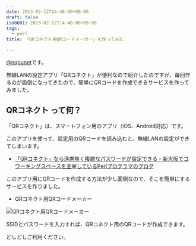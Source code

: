 ```yaml
---
date: 2013-02-12T14:48:00+09:00
draft: false
iso8601: 2013-02-12T14:48:00+09:00
tags:
  - perl
title: 「QRコネクト用QRコードメーカー」を作ってみた

---
```


[@nqounet](https://twitter.com/nqounet)です。

無線LANの設定アプリ「QRコネクト」が便利なので紹介したのですが、毎回作るのが面倒になってきたので、簡単にQRコードを作成できるサービスを作ってみました。

## QRコネクト って何？

「QRコネクト」は、スマートフォン用のアプリ（iOS、Android対応）です。

このアプリを使って、設定用のQRコードを読み込むと、無線LANの設定ができてしまいます。

- [「QRコネクト」なら遠慮無く複雑なパスワードが設定できる - 新大阪でコワーキングスペースを主宰しているPerlプログラマのブログ](/2013/02/12/122400)

このアプリ用にQRコードを作成する方法が少し面倒なので、そこを簡単にするサービスを作りました。

- QRコネクト用QRコードメーカー

![QRコネクト用QRコードメーカー](http://2.bp.blogspot.com/-uI1xmet-UTY/URnYUZaJeCI/AAAAAAAAAYE/VcGoy7bFN6U/s200/QR%25E3%2582%25B3%25E3%2583%258D%25E3%2582%25AF%25E3%2583%2588%25E7%2594%25A8QR%25E3%2582%25B3%25E3%2583%25BC%25E3%2583%2589%25E3%2583%25A1%25E3%2583%25BC%25E3%2582%25AB%25E3%2583%25BC.png)

SSIDとパスワードを入力すれば、QRコネクト用のQRコードが作成できます。

どしどしご利用ください。

